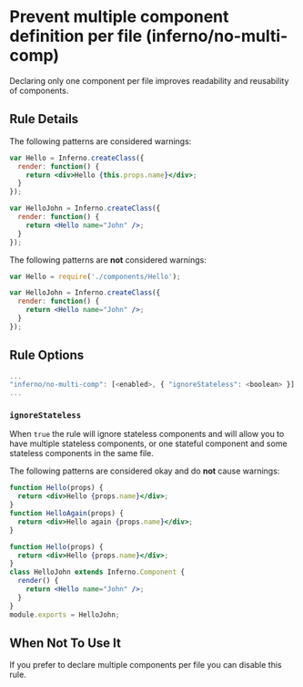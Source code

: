 # Prevent multiple component definition per file (inferno/no-multi-comp)

Declaring only one component per file improves readability and reusability of components.

## Rule Details

The following patterns are considered warnings:

```jsx
var Hello = Inferno.createClass({
  render: function() {
    return <div>Hello {this.props.name}</div>;
  }
});

var HelloJohn = Inferno.createClass({
  render: function() {
    return <Hello name="John" />;
  }
});
```

The following patterns are **not** considered warnings:

```jsx
var Hello = require('./components/Hello');

var HelloJohn = Inferno.createClass({
  render: function() {
    return <Hello name="John" />;
  }
});
```

## Rule Options

```js
...
"inferno/no-multi-comp": [<enabled>, { "ignoreStateless": <boolean> }]
...
```

### `ignoreStateless`

When `true` the rule will ignore stateless components and will allow you to have multiple stateless components, or one stateful component and some stateless components in the same file.

The following patterns are considered okay and do **not** cause warnings:

```jsx
function Hello(props) {
  return <div>Hello {props.name}</div>;
}
function HelloAgain(props) {
  return <div>Hello again {props.name}</div>;
}
```

```jsx
function Hello(props) {
  return <div>Hello {props.name}</div>;
}
class HelloJohn extends Inferno.Component {
  render() {
    return <Hello name="John" />;
  }
}
module.exports = HelloJohn;
```

## When Not To Use It

If you prefer to declare multiple components per file you can disable this rule.
